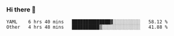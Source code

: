 ### Hi there 👋

<!--
**yeya24/yeya24** is a ✨ _special_ ✨ repository because its `README.md` (this file) appears on your GitHub profile.

Here are some ideas to get you started:

- 🔭 I’m currently working on ...
- 🌱 I’m currently learning ...
- 👯 I’m looking to collaborate on ...
- 🤔 I’m looking for help with ...
- 💬 Ask me about ...
- 📫 How to reach me: ...
- 😄 Pronouns: ...
- ⚡ Fun fact: ...
-->

<!--START_SECTION:waka-->
```text
YAML    6 hrs 40 mins   ██████████████▓░░░░░░░░░░   58.12 % 
Other   4 hrs 48 mins   ██████████▒░░░░░░░░░░░░░░   41.88 % 
```
<!--END_SECTION:waka-->
